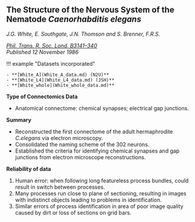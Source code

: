 ## The Structure of the Nervous System of the Nematode *Caenorhabditis elegans* #

*J.G. White, E. Southgate, J.N. Thomson and S. Brenner, F.R.S.*

*[Phil. Trans. R. Soc. Lond. B3141–340](https://royalsocietypublishing.org/doi/10.1098/rstb.1986.0056)*<br>
*Published 12 November 1986*

!!! example "Datasets incorporated"   

    - **[White_A](White_A_data.md) (N2U)**
    - **[White_L4](White_L4_data.md) (JSH)**
    - **[White_whole](White_whole_data.md)**
    

**Type of Connectomics Data**

- Anatomical connectome: chemical synapses; electrical gap junctions.


**Summary**

- Reconstructed the first connectome of the adult hermaphrodite _C.elegans_ via electron microscopy.
- Consolidated the naming scheme of the 302 neurons.
- Established the criteria for identifying chemical synapses and gap junctions from electron microscope reconstructions.


**Reliability of data**

1. Human error: when following long featureless process bundles, could result in switch between processes.
2. Many processes run close to plane of sectioning, resulting in images with indistinct objects leading to problems in identification.
3. Similar errors of process identification in area of poor image quality caused by dirt or loss of sections on grid bars.

